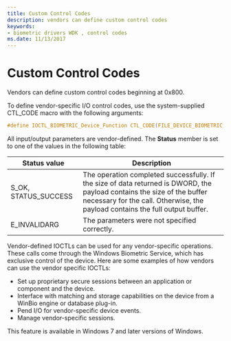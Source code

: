 ```yaml
---
title: Custom Control Codes
description: vendors can define custom control codes
keywords:
- biometric drivers WDK , control codes
ms.date: 11/13/2017
---
```


# Custom Control Codes

Vendors can define custom control codes beginning at 0x800.

To define vendor-specific I/O control codes, use the system-supplied CTL_CODE macro with the following arguments:

```c
#define IOCTL_BIOMETRIC_Device_Function CTL_CODE(FILE_DEVICE_BIOMETRIC, Function, METHOD_BUFFERED, FILE_ANY_ACCESS)
```

All input/output parameters are vendor-defined. The **Status** member is set to one of the values in the following table:

| Status value | Description |
| --- | --- |
| S_OK, STATUS_SUCCESS | The operation completed successfully. If the size of data returned is DWORD, the payload contains the size of the buffer necessary for the call. Otherwise, the payload contains the full output buffer. |
| E_INVALIDARG | The parameters were not specified correctly. |

Vendor-defined IOCTLs can be used for any vendor-specific operations. These calls come through the Windows Biometric Service, which has exclusive control of the device. Here are some examples of how vendors can use the vendor specific IOCTLs:

- Set up proprietary secure sessions between an application or component and the device.
- Interface with matching and storage capabilities on the device from a WinBio engine or database plug-in.
- Pend I/O for vendor-specific device events.
- Manage vendor-specific sessions.

This feature is available in Windows 7 and later versions of Windows.


